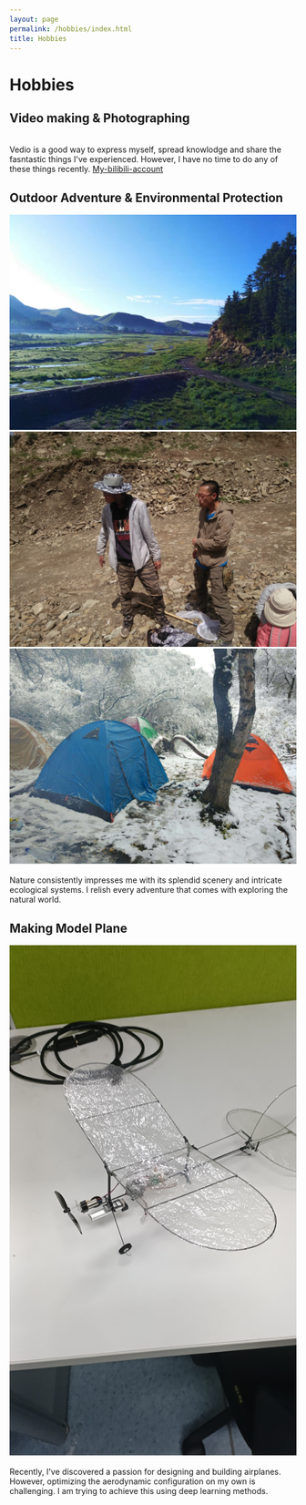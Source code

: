 ```yaml
---
layout: page
permalink: /hobbies/index.html
title: Hobbies
---
```


# Hobbies

## Video making & Photographing

<br> Vedio is a good way to express myself, spread knowlodge and share the fasntastic things I've experienced. However, I have no time to do any of these things recently.
 [My-bilibili-account](https://space.bilibili.com/29976943/video)




## Outdoor Adventure & Environmental Protection

<div class="third">
<img src="/images/hiking_2.jpg">
<img src="/images/hiking_0.jpg">
<img src="/images/hiking_1.jpg">
</div>
<br>Nature consistently impresses me with its splendid scenery and intricate ecological systems. I relish every adventure that comes with exploring the natural world.

## Making Model Plane
<div class="third">
<img src="/images/airplane.jpg">
</div>
<br>Recently, I've discovered a passion for designing and building airplanes. However, optimizing the aerodynamic configuration on my own is challenging. I am trying to achieve this using deep learning methods.


